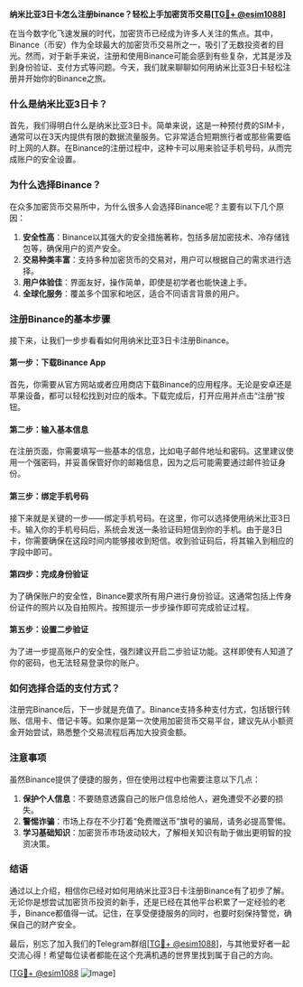 **纳米比亚3日卡怎么注册binance？轻松上手加密货币交易[[TG💪+ @esim1088](https://t.me/s/esim1088)]**

在当今数字化飞速发展的时代，加密货币已经成为许多人关注的焦点。其中，Binance（币安）作为全球最大的加密货币交易所之一，吸引了无数投资者的目光。然而，对于新手来说，注册和使用Binance可能会感到有些复杂，尤其是涉及到身份验证、支付方式等问题。今天，我们就来聊聊如何用纳米比亚3日卡轻松注册并开始你的Binance之旅。

### 什么是纳米比亚3日卡？

首先，我们得明白什么是纳米比亚3日卡。简单来说，这是一种预付费的SIM卡，通常可以在3天内提供有限的数据流量服务。它非常适合短期旅行者或那些需要临时上网的人群。在Binance的注册过程中，这种卡可以用来验证手机号码，从而完成账户的安全设置。

### 为什么选择Binance？

在众多加密货币交易所中，为什么很多人会选择Binance呢？主要有以下几个原因：

1. **安全性高**：Binance以其强大的安全措施著称，包括多层加密技术、冷存储钱包等，确保用户的资产安全。
2. **交易种类丰富**：支持多种加密货币的交易对，用户可以根据自己的需求进行选择。
3. **用户体验佳**：界面友好，操作简单，即使是初学者也能快速上手。
4. **全球化服务**：覆盖多个国家和地区，适合不同语言背景的用户。

### 注册Binance的基本步骤

接下来，让我们一步步看看如何用纳米比亚3日卡注册Binance。

#### 第一步：下载Binance App

首先，你需要从官方网站或者应用商店下载Binance的应用程序。无论是安卓还是苹果设备，都可以轻松找到对应的版本。下载完成后，打开应用并点击“注册”按钮。

#### 第二步：输入基本信息

在注册页面，你需要填写一些基本的信息，比如电子邮件地址和密码。这里建议使用一个强密码，并妥善保管好你的邮箱信息，因为之后可能需要通过邮件验证身份。

#### 第三步：绑定手机号码

接下来就是关键的一步——绑定手机号码。在这里，你可以选择使用纳米比亚3日卡。输入你的手机号码后，系统会发送一条验证码短信到你的手机。由于是3日卡，你需要确保在这段时间内能够接收到短信。收到验证码后，将其输入到相应的字段中即可。

#### 第四步：完成身份验证

为了确保账户的安全性，Binance要求所有用户进行身份验证。这通常包括上传身份证件的照片以及自拍照片。按照提示一步步操作即可完成验证过程。

#### 第五步：设置二步验证

为了进一步提高账户的安全性，强烈建议开启二步验证功能。这样即使有人知道了你的密码，也无法轻易登录你的账户。

### 如何选择合适的支付方式？

注册完Binance后，下一步就是充值了。Binance支持多种支付方式，包括银行转账、信用卡、借记卡等。如果你是第一次使用加密货币交易平台，建议先从小额资金开始尝试，熟悉整个交易流程后再加大投资金额。

### 注意事项

虽然Binance提供了便捷的服务，但在使用过程中也需要注意以下几点：

1. **保护个人信息**：不要随意透露自己的账户信息给他人，避免遭受不必要的损失。
2. **警惕诈骗**：市场上存在不少打着“免费赠送币”旗号的骗局，请务必提高警惕。
3. **学习基础知识**：加密货币市场波动较大，了解相关知识有助于做出更明智的投资决策。

### 结语

通过以上介绍，相信你已经对如何用纳米比亚3日卡注册Binance有了初步了解。无论你是想尝试加密货币投资的新手，还是已经在其他平台积累了一定经验的老手，Binance都值得一试。记住，在享受便捷服务的同时，也要时刻保持警觉，确保自己的财产安全。

最后，别忘了加入我们的Telegram群组[[TG💪+ @esim1088](https://t.me/s/esim1088)]，与其他爱好者一起交流心得！希望每位读者都能在这个充满机遇的世界里找到属于自己的方向。

[[TG💪+ @esim1088](https://t.me/s/esim1088) ![Image](https://i.postimg.cc/4NQfJmqS/Snipaste-2025-05-13-00-14-12.png)]